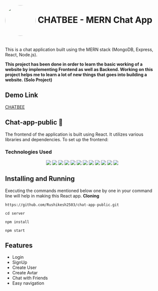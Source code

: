 # <img align="center" style="width:100px;height100px;border-radius:50%" src="https://res.cloudinary.com/rsbrsb/image/upload/v1685167424/brew_apps/chatbee2_pojnjf.png"> CHATBEE - MERN Chat App

</br>
This is a chat application built using the MERN stack (MongoDB, Express, React, Node.js).

**This project has been done in  order to learn the basic working of a website by implementing Frontend as well as Backend. Working on this project helps me to learn a lot of new things that goes into building a website. (Solo Project)**

## Demo Link
<a href="https://chat-app-public.vercel.app/">CHATBEE</a>

## Chat-app-public 💬

The frontend of the application is built using React. It utilizes various libraries and dependencies. To set up the frontend:
### Technologies Used

<div align="center">
  <img src="https://img.shields.io/badge/JS-Javascript-yellow"/>
  <img src="https://img.shields.io/badge/MD-Mongodb-brightgreen"/>
  <img src="https://img.shields.io/badge/ex-Express-blueviolet"/>
  <img src="https://img.shields.io/badge/R-React-blue"/>
  <img src="https://img.shields.io/badge/NJ-Node-green"/>
  <img src="https://img.shields.io/badge/STC-StyledComponent-pink"/>
  <img src="https://img.shields.io/badge/SIO-SocketIoClient-blue"/>
  <img src="https://img.shields.io/badge/FA-FontAwesomeIcon-blueviolet"/>
  <img src="https://img.shields.io/badge/AXIOS-axios-yellow"/> 
  <img src="https://img.shields.io/badge/BT-Bcrypt-green"/>
  <img src="https://img.shields.io/badge/SI-SocketIO-blue"/>
  <img src="https://img.shields.io/badge/Nd-Nodemon-green"/>
  
</div>


## Installing and Running

Executing the commands mentioned below one by one in your command line will help in making this React app.
**Cloning**

```
https://github.com/Rushikesh2503/chat-app-public.git

cd server

npm install

npm start

```

## Features
- Login 
- SignUp
- Create User
- Create Avtar
- Chat with Friends
- Easy navigation






